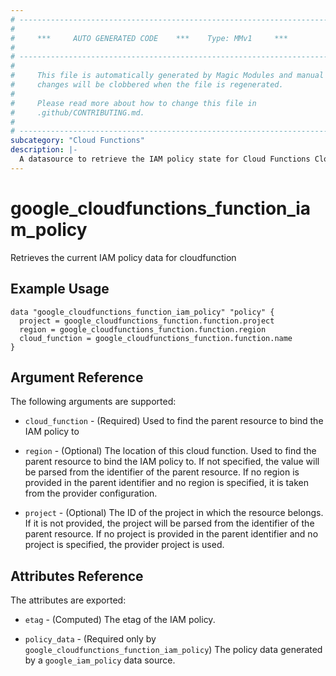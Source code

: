 ```yaml
---
# ----------------------------------------------------------------------------
#
#     ***     AUTO GENERATED CODE    ***    Type: MMv1     ***
#
# ----------------------------------------------------------------------------
#
#     This file is automatically generated by Magic Modules and manual
#     changes will be clobbered when the file is regenerated.
#
#     Please read more about how to change this file in
#     .github/CONTRIBUTING.md.
#
# ----------------------------------------------------------------------------
subcategory: "Cloud Functions"
description: |-
  A datasource to retrieve the IAM policy state for Cloud Functions CloudFunction
---
```



# google_cloudfunctions_function_iam_policy

Retrieves the current IAM policy data for cloudfunction


## Example Usage


```hcl
data "google_cloudfunctions_function_iam_policy" "policy" {
  project = google_cloudfunctions_function.function.project
  region = google_cloudfunctions_function.function.region
  cloud_function = google_cloudfunctions_function.function.name
}
```

## Argument Reference

The following arguments are supported:

* `cloud_function` - (Required) Used to find the parent resource to bind the IAM policy to
* `region` - (Optional) The location of this cloud function. Used to find the parent resource to bind the IAM policy to. If not specified,
  the value will be parsed from the identifier of the parent resource. If no region is provided in the parent identifier and no
  region is specified, it is taken from the provider configuration.

* `project` - (Optional) The ID of the project in which the resource belongs.
    If it is not provided, the project will be parsed from the identifier of the parent resource. If no project is provided in the parent identifier and no project is specified, the provider project is used.

## Attributes Reference

The attributes are exported:

* `etag` - (Computed) The etag of the IAM policy.

* `policy_data` - (Required only by `google_cloudfunctions_function_iam_policy`) The policy data generated by
  a `google_iam_policy` data source.
